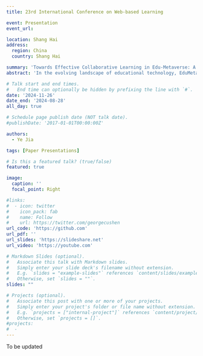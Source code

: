 ```yaml
---
title: 23rd International Conference on Web-based Learning

event: Presentation
event_url: 

location: Shang Hai
address:
  region: China
  country: Shang Hai

summary: 'Towards Effective Collaborative Learning in Edu-Metaverse: A Study on Learners’ Anxiety, Perception, and Behaviour'
abstract: 'In the evolving landscape of educational technology, EduMetaverse presents a unique technological platform for collaborative learning (CL), which can be especially useful in distance learning settings. Researchers have taken a keen interest in the potential of Edu-Metaverse for enabling and improving CL; however, the effects of various factors on CL behaviours and performance still need to be fully understood. This study used a within-subjects design involving 32 participants (16 females and 16 males) to investigate how learners’ attributes and environmental attributes affect CL in Edu-Metaverse. The participants were randomly assigned to groups of four for a CL session in Edu-Metaverse. The confirmatory factor analysis revealed that various behavioural metrics in Edu-Metaverse mediated the effects of trait anxiety and virtual space satisfaction on CL performance; perceived understanding of messages, under the umbrella of social presence, also had a direct effect on CL performance. These insights underscore the importance of optimising interactive, perceptual, and social components to make CL more effective in Edu-Metaverse.'

# Talk start and end times.
#   End time can optionally be hidden by prefixing the line with `#`.
date: '2024-11-26'
date_end: '2024-08-28'
all_day: true

# Schedule page publish date (NOT talk date).
#publishDate: '2017-01-01T00:00:00Z'

authors:
  - Ye Jia

tags: [Paper Presentations]

# Is this a featured talk? (true/false)
featured: true

image:
  caption: ''
  focal_point: Right

#links:
#  - icon: twitter
#    icon_pack: fab
#    name: Follow
#    url: https://twitter.com/georgecushen
url_code: 'https://github.com'
url_pdf: ''
url_slides: 'https://slideshare.net'
url_video: 'https://youtube.com'

# Markdown Slides (optional).
#   Associate this talk with Markdown slides.
#   Simply enter your slide deck's filename without extension.
#   E.g. `slides = "example-slides"` references `content/slides/example-slides.md`.
#   Otherwise, set `slides = ""`.
slides: ""

# Projects (optional).
#   Associate this post with one or more of your projects.
#   Simply enter your project's folder or file name without extension.
#   E.g. `projects = ["internal-project"]` references `content/project/deep-learning/index.md`.
#   Otherwise, set `projects = []`.
#projects:
#  - 
---
```


To be updated


